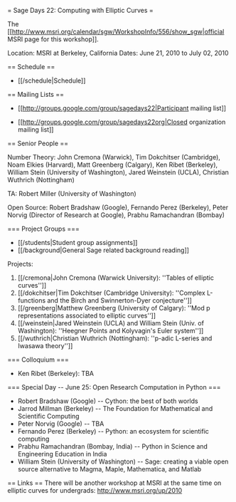 = Sage Days 22: Computing with Elliptic Curves =

The [[http://www.msri.org/calendar/sgw/WorkshopInfo/556/show_sgw|official MSRI page for this workshop]].

Location: MSRI at Berkeley, California
Dates: June 21, 2010 to July 02, 2010

== Schedule ==

   * [[/schedule|Schedule]]

== Mailing Lists ==

   * [[http://groups.google.com/group/sagedays22|Participant mailing list]]

   * [[http://groups.google.com/group/sagedays22org|Closed organization mailing list]]

== Senior People ==

Number Theory: John Cremona (Warwick), Tim Dokchitser (Cambridge), Noam Elkies (Harvard), Matt Greenberg (Calgary), Ken Ribet (Berkeley), William Stein (University of Washington), Jared Weinstein (UCLA), Christian Wuthrich (Nottingham)

TA: Robert Miller (University of Washington)

Open Source: Robert Bradshaw (Google), Fernando Perez (Berkeley), Peter Norvig (Director of Research at Google),  Prabhu Ramachandran (Bombay)

=== Project Groups ===

 * [[/students|Student group assignments]]
 * [[/background|General Sage related background reading]]


Projects:

   1. [[/cremona|John Cremona (Warwick University): ''Tables of elliptic curves'']]
   2. [[/dokchitser|Tim Dokchitser (Cambridge University): ''Complex L-functions and the Birch and Swinnerton-Dyer conjecture'']]
   3. [[/greenberg|Matthew Greenberg (University of Calgary): ''Mod p representations associated to elliptic curves'']]
   4. [[/weinstein|Jared Weinstein (UCLA) and William Stein (Univ. of Washington): ''Heegner Points and Kolyvagin's Euler system'']]
   5. [[/wuthrich|Christian Wuthrich (Nottingham): ''p-adic L-series and Iwasawa theory'']]


=== Colloquium ===
   * Ken Ribet (Berkeley): TBA

=== Special Day -- June 25: Open Research Computation in Python ===

   * Robert Bradshaw (Google) -- Cython: the best of both worlds
   * Jarrod Millman (Berkeley) -- The Foundation for Mathematical and Scientific Computing 
   * Peter Norvig (Google) -- TBA
   * Fernando Perez (Berkeley) -- Python: an ecosystem for scientific computing
   * Prabhu Ramachandran (Bombay, India) -- Python in Science and Engineering Education in India
   * William Stein (University of Washington) -- Sage: creating a viable open source alternative to Magma, Maple, Mathematica, and Matlab


== Links ==
   There will be another workshop at MSRI at the same time on elliptic curves for undergrads: http://www.msri.org/up/2010

